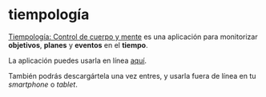 # tiempología

[Tiempología: Control de cuerpo y mente](https://github.com/allnulled/tiempologia) es una aplicación para monitorizar **objetivos**, **planes** y **eventos** en el **tiempo**.

La aplicación puedes usarla en línea [aquí](https://allnulled.github.io/tiempologia).

También podrás descargártela una vez entres, y usarla fuera de línea en tu *smartphone* o *tablet*.

